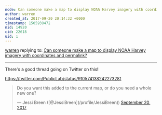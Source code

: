 ```yaml
---
node: Can someone make a map to display NOAA Harvey imagery with coordinates and permalink?
author: warren
created_at: 2017-09-20 20:14:32 +0000
timestamp: 1505938472
nid: 14920
cid: 22618
uid: 1
---
```




[warren](../profile/warren) replying to: [Can someone make a map to display NOAA Harvey imagery with coordinates and permalink?](../notes/warren/09-20-2017/can-someone-make-a-map-to-display-noaa-harvey-imagery-with-coordinates-and-permalink)

----
There's a good thread going on Twitter on this!

https://twitter.com/PublicLab/status/910574138242273281

<blockquote class="twitter-tweet" data-lang="en"><p lang="en" dir="ltr">Do you want this added to the current map, or do you need a whole new one?</p>&mdash; Jessi Breen ([@JessiBreen](/profile/JessiBreen)) <a href="https://twitter.com/JessiBreen/status/910581847658246146">September 20, 2017</a></blockquote>
<script async src="//platform.twitter.com/widgets.js" charset="utf-8"></script>